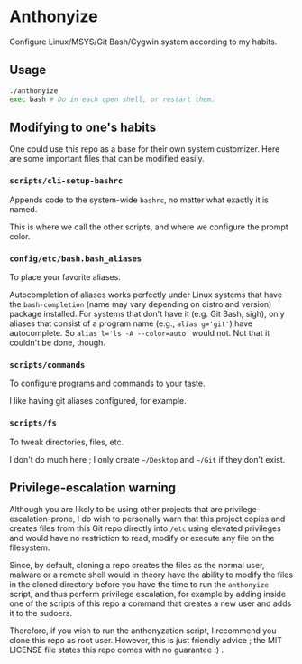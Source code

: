 # Anthonyize

Configure Linux/MSYS/Git Bash/Cygwin system according to my habits.

## Usage

```bash
./anthonyize
exec bash # Do in each open shell, or restart them.
```

## Modifying to one's habits

One could use this repo as a base for their own system customizer. Here are some important files that can be modified easily.

### `scripts/cli-setup-bashrc`

Appends code to the system-wide `bashrc`, no matter what exactly it is named.

This is where we call the other scripts, and where we configure the prompt color.

### `config/etc/bash.bash_aliases`

To place your favorite aliases.

Autocompletion of aliases works perfectly under Linux systems that have the `bash-completion` (name may vary depending on distro and version) package installed. For systems that don't have it (e.g. Git Bash, sigh), only aliases that consist of a program name (e.g., `alias g='git'`) have autocomplete. So `alias l='ls -A --color=auto'` would not. Not that it couldn't be done, though.

### `scripts/commands`

To configure programs and commands to your taste.

I like having git aliases configured, for example.

### `scripts/fs`

To tweak directories, files, etc.

I don't do much here ; I only create `~/Desktop` and `~/Git` if they don't exist.

## Privilege-escalation warning

Although you are likely to be using other projects that are privilege-escalation-prone, I do wish to personally warn that this project copies and creates files from this Git repo directly into `/etc` using elevated privileges and would have no restriction to read, modify or execute any file on the filesystem. 

Since, by default, cloning a repo creates the files as the normal user, malware or a remote shell would in theory have the ability to modify the files in the cloned directory before you have the time to run the `anthonyize` script, and thus perform privilege escalation, for example by adding inside one of the scripts of this repo a command that creates a new user and adds it to the sudoers.

Therefore, if you wish to run the anthonyzation script, I recommend you clone this repo as root user. However, this is just friendly advice ; the MIT LICENSE file states this repo comes with no guarantee :) .
